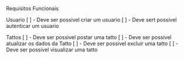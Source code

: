 Requisitos Funcionais

Usuario
[ ] - Deve ser possivel criar um usuario
[ ] - Deve sert possivel autenticar um usuario

Tattos 
[ ] - Deve ser possivel postar uma tatto
[ ] - Deve ser possivel atualizar os dados da Tatto
[ ] - Deve ser possivel excluir uma tatto
[ ] - Deve ser possivel visualizar uma tatto
